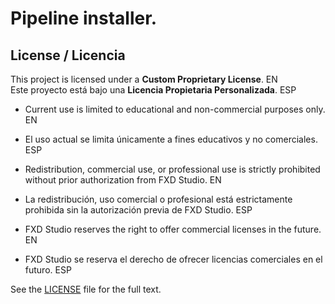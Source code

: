 # Pipeline installer.

## License / Licencia
This project is licensed under a **Custom Proprietary License**. EN  
Este proyecto está bajo una **Licencia Propietaria Personalizada**. ESP  

- Current use is limited to educational and non-commercial purposes only. EN  
- El uso actual se limita únicamente a fines educativos y no comerciales. ESP  

- Redistribution, commercial use, or professional use is strictly prohibited without prior authorization from FXD Studio. EN  
- La redistribución, uso comercial o profesional está estrictamente prohibida sin la autorización previa de FXD Studio. ESP  

- FXD Studio reserves the right to offer commercial licenses in the future. EN  
- FXD Studio se reserva el derecho de ofrecer licencias comerciales en el futuro. ESP

See the [LICENSE](./LICENSE) file for the full text.